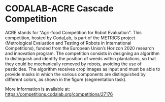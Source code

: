 # CODALAB-ACRE Cascade Competition

ACRE stands for "Agri-food Competition for Robot Evaluation". This competition, hosted by CodaLab, is part of the METRICS project (Metrological Evaluation and Testing of Robots in International Competitions), funded from the European Union’s Horizon 2020 research and innovation program.
The competition consists in designing an algorithm to distinguish and identify the position of weeds within plantations, so that they could be mechanically removed by robots, avoiding the use of pesticides. 
The algorithm receives crop images as input and must be able to provide masks in which the various components are distinguished by different colors, as shown in the figure (segmentation task).

More information is available at: <a>https://competitions.codalab.org/competitions/27176</a>
